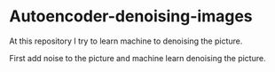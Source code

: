 # Autoencoder-denoising-images

At this repository I try to learn machine to denoising the picture.

First add noise to the picture and machine learn denoising the picture.

